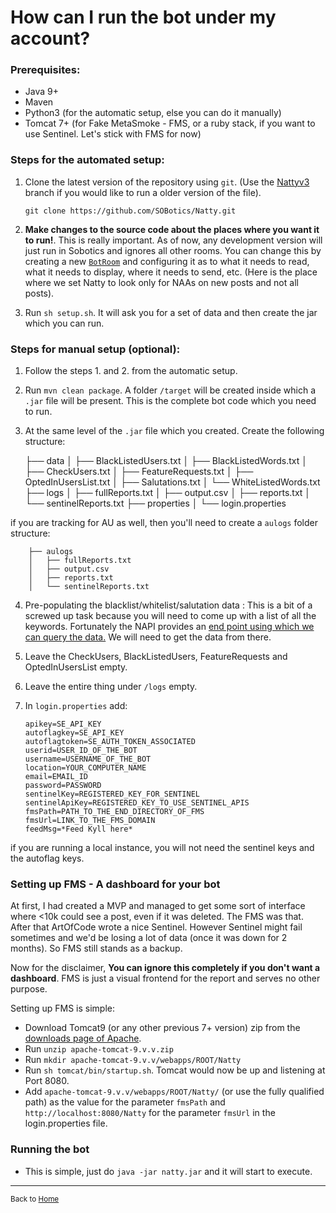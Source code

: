 # How can I run the bot under my account?

### Prerequisites: 

 - Java 9+ 
 - Maven 
 - Python3 (for the automatic setup, else you can do it manually)
 - Tomcat 7+ (for Fake MetaSmoke - FMS,  or a ruby stack, if you want to use Sentinel. Let's stick with FMS for now)

### Steps for the automated setup: 

 1. Clone the latest version of the repository using `git`. (Use the [Nattyv3](https://github.com/SOBotics/Natty/tree/v3) branch if you would like to run a older version of the file). 

        git clone https://github.com/SOBotics/Natty.git
 2. **Make changes to the source code about the places where you want it to run!**. This is really important. As of now, any development version will just run in Sobotics and ignores all other rooms. You can change this by creating a new [`BotRoom`](https://github.com/SOBotics/Natty/blob/master/src/main/java/in/bhargavrao/stackoverflow/natty/roomdata/BotRoom.java) and configuring it as to what it needs to read, what it needs to display, where it needs to send, etc. (Here is the place where we set Natty to look only for NAAs on new posts and not all posts). 
 3.  Run `sh setup.sh`. It will ask you for a set of data and then create the jar which you can run. 

### Steps for manual setup (optional): 

 1. Follow the steps 1. and 2. from the automatic setup.
 2. Run `mvn clean package`. A folder `/target` will be created inside which a `.jar` file will be present. This is the complete bot code which you need to run.
 3.  At the same level of the `.jar` file which you created. Create the following structure: 


        ├── data
        │   ├── BlackListedUsers.txt
        │   ├── BlackListedWords.txt
        │   ├── CheckUsers.txt
        │   ├── FeatureRequests.txt
        │   ├── OptedInUsersList.txt
        │   ├── Salutations.txt
        │   └── WhiteListedWords.txt
        ├── logs
        │   ├── fullReports.txt
        │   ├── output.csv
        │   ├── reports.txt
        │   └── sentinelReports.txt
        ├── properties
        │   └── login.properties

   if you are tracking for AU as well, then you'll need to create a `aulogs` folder structure:

        ├── aulogs
        │   ├── fullReports.txt
        │   ├── output.csv
        │   ├── reports.txt
        │   └── sentinelReports.txt

 4. Pre-populating the blacklist/whitelist/salutation data : This is a bit of a screwed up task because you will need to come up with a list of all the keywords. Fortunately the NAPI provides an [end point using which we can query the data.][1] We will need to get the data from there. 
 5. Leave the CheckUsers, BlackListedUsers, FeatureRequests and OptedInUsersList empty. 
 6. Leave the entire thing under `/logs` empty.
 7. In `login.properties` add: 

        apikey=SE_API_KEY
        autoflagkey=SE_API_KEY
        autoflagtoken=SE_AUTH_TOKEN_ASSOCIATED
        userid=USER_ID_OF_THE_BOT
        username=USERNAME_OF_THE_BOT
        location=YOUR_COMPUTER_NAME
        email=EMAIL_ID
        password=PASSWORD
        sentinelKey=REGISTERED_KEY_FOR_SENTINEL
        sentinelApiKey=REGISTERED_KEY_TO_USE_SENTINEL_APIS
        fmsPath=PATH_TO_THE_END_DIRECTORY_OF_FMS
        fmsUrl=LINK_TO_THE_FMS_DOMAIN
        feedMsg=*Feed Kyll here*

  if you are running a local instance, you will not need the sentinel keys and the autoflag keys. 

### Setting up FMS - A dashboard for your bot

At first, I had created a MVP and managed to get some sort of interface where <10k could see a post, even if it was deleted. The FMS was that. After that ArtOfCode wrote a nice Sentinel. However Sentinel might fail sometimes and we'd be losing a lot of data (once it was down for 2 months). So FMS still stands as a backup. 

Now for the disclaimer, **You can ignore this completely if you don't want a dashboard**. FMS is just a visual frontend for the report and serves no other purpose. 

Setting up FMS is simple: 

  - Download Tomcat9 (or any other previous 7+ version) zip from the [downloads page of Apache](https://tomcat.apache.org). 
  - Run `unzip apache-tomcat-9.v.v.zip` 
  - Run `mkdir apache-tomcat-9.v.v/webapps/ROOT/Natty`
  - Run `sh tomcat/bin/startup.sh`. Tomcat would now be up and listening at Port 8080. 
  - Add `apache-tomcat-9.v.v/webapps/ROOT/Natty/` (or use the fully qualified path) as the value for the parameter `fmsPath` and `http://localhost:8080/Natty` for the parameter `fmsUrl` in the login.properties file. 


### Running the bot 

  - This is simple, just do `java -jar natty.jar` and it will start to execute. 





  [1]: https://github.com/SOBotics/NAPI

----

<sub>Back to [Home](/Natty)</sub>